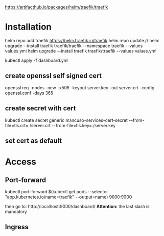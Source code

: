 https://artifacthub.io/packages/helm/traefik/traefik

# Installation

helm repo add traefik https://helm.traefik.io/traefik
helm repo update
// helm upgrade --install traefik traefik/traefik --namespace traefik --values values.yml
helm upgrade --install traefik traefik/traefik --values values.yml

kubectl apply -f dashboard.yml

## create openssl self signed cert
openssl req  -nodes -new -x509  -keyout server.key -out server.crt -config openssl.conf -days 365

## create secret with cert
kubectl create secret generic mancuso-services-cert-secret --from-file=tls.crt=./server.crt --from-file=tls.key=./server.key

## set cert as default


# Access

## Port-forward
kubectl port-forward $(kubectl get pods --selector "app.kubernetes.io/name=traefik" --output=name) 9000:9000

then go to: http://localhost:9000/dashboard/
**Attention:** the last slash is mandatory

## Ingress

